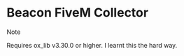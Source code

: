 # Beacon FiveM Collector

> [!NOTE]
> Requires ox_lib v3.30.0 or higher. I learnt this the hard way.
